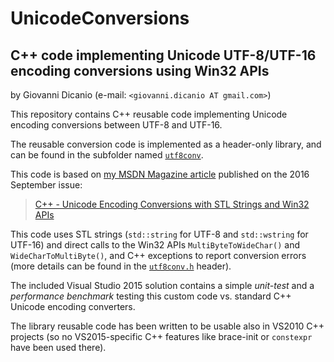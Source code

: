 # UnicodeConversions

## C++ code implementing Unicode UTF-8/UTF-16 encoding conversions using Win32 APIs

by Giovanni Dicanio (e-mail: `<giovanni.dicanio AT gmail.com>`)

This repository contains C++ reusable code implementing Unicode encoding conversions between UTF-8 and UTF-16.

The reusable conversion code is implemented as a header-only library, and can be found in the subfolder named [`utf8conv`](https://github.com/GiovanniDicanio/UnicodeConversions/tree/master/UnicodeConversions/utf8conv).

This code is based on [my MSDN Magazine article](https://msdn.microsoft.com/magazine/mt763237) published on the 2016 September issue:

> [C++ - Unicode Encoding Conversions with STL Strings and Win32 APIs](https://msdn.microsoft.com/magazine/mt763237)

This code uses STL strings (`std::string` for UTF-8 and `std::wstring` for UTF-16) and direct calls to the Win32 APIs `MultiByteToWideChar()` and `WideCharToMultiByte()`, and C++ exceptions to report conversion errors (more details can be found in the [`utf8conv.h`](https://github.com/GiovanniDicanio/UnicodeConversions/blob/master/UnicodeConversions/utf8conv/utf8conv.h) header).

The included Visual Studio 2015 solution contains a simple _unit-test_ and a _performance benchmark_ testing this custom code vs. standard C++ Unicode encoding converters.

The library reusable code has been written to be usable also in VS2010 C++ projects (so no VS2015-specific C++ features like brace-init or `constexpr` have been used there).
